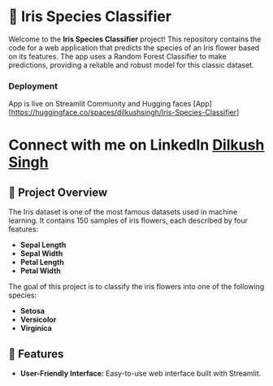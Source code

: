 # 🌸 Iris Species Classifier

Welcome to the **Iris Species Classifier** project! This repository contains the code for a web application that predicts the species of an Iris flower based on its features. The app uses a Random Forest Classifier to make predictions, providing a reliable and robust model for this classic dataset.
### Deployment
App is live on Streamlit Community and Hugging faces [App][https://huggingface.co/spaces/dilkushsingh/Iris-Species-Classifier]
# Connect with me on LinkedIn [Dilkush Singh](https://linkedin.com/in/dilkushsingh)


## 🧠 Project Overview

The Iris dataset is one of the most famous datasets used in machine learning. It contains 150 samples of iris flowers, each described by four features:

- **Sepal Length**
- **Sepal Width**
- **Petal Length**
- **Petal Width**

The goal of this project is to classify the iris flowers into one of the following species:

- **Setosa**
- **Versicolor**
- **Virginica**

## 🌟 Features

- **User-Friendly Interface:** Easy-to-use web interface built with Streamlit.

## 
